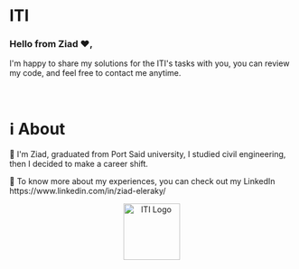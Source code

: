 # ITI      
                            
<h3>Hello from Ziad ❤️,</h3>   
             
I'm happy to share my solutions for the ITI's tasks with you, you can review my code, and feel free to contact me anytime.
   
<br>
  
<h1>ℹ️ About</h1>
<p>📌 I'm Ziad, graduated from Port Said university, I studied civil engineering, then I decided to make a career shift.</p>
<p>📌 To know more about my experiences, you can check out my LinkedIn https://www.linkedin.com/in/ziad-eleraky/</p>
 

<div align="center"><img src="https://www.iti.gov.eg/assets/images/iti-logo.png" alt="ITI Logo" width="100" /></div>

